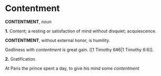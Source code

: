 # Contentment

**CONTENTMENT**, _noun_

**1.** Content; a resting or satisfaction of mind without disquiet; acquiescence.

**CONTENTMENT**, without external honor, is humility.

Godliness with _contentment_ is great gain. [[1 Timothy 6#6|1 Timothy 6:6]].

**2.** Gratification.

At Paris the prince spent a day, to give his mind some _contentment_